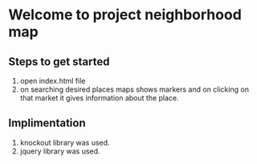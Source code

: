 # Welcome to project neighborhood map

## Steps to get started

1) open index.html file
2) on searching desired places maps shows markers and on clicking on that market it gives information about the place.

## Implimentation

1) knockout library was used.
2) jquery library  was used.
